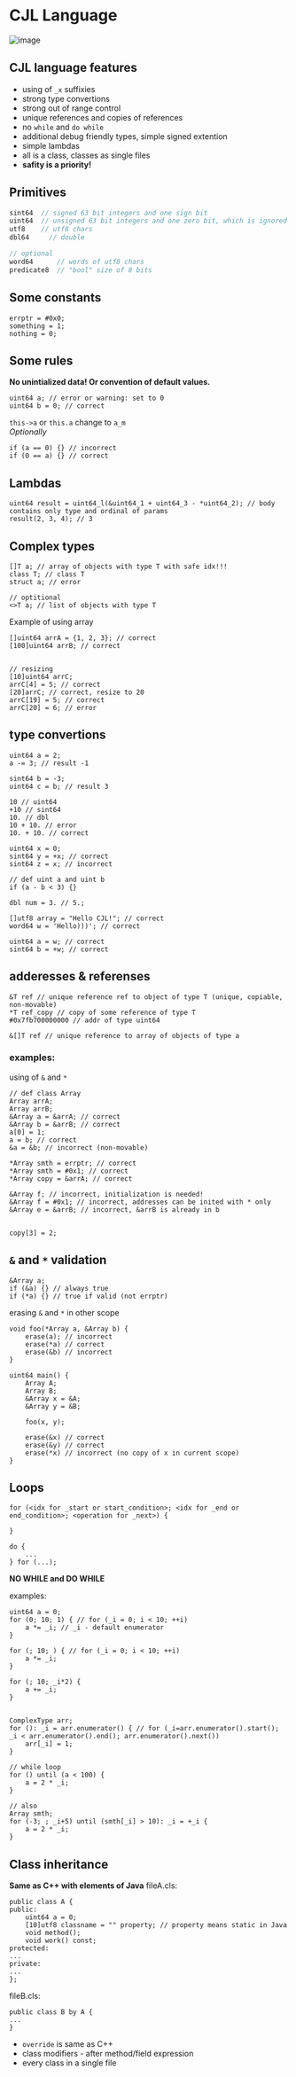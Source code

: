 # CJL Language
![image](https://user-images.githubusercontent.com/91914454/137986186-43a28636-42b9-4750-aa90-6805c9058f01.png)

## CJL language features
* using of `_x` suffixies
* strong type convertions
* strong out of range control
* unique references and copies of references
* no `while` and `do while`
* additional debug friendly types, simple signed extention
* simple lambdas
* all is a class, classes as single files
* **safity is a priority!**

## Primitives
```C
sint64  // signed 63 bit integers and one sign bit
uint64  // unsigned 63 bit integers and one zero bit, which is ignored
utf8    // utf8 chars
dbl64     // double

// optional
word64      // words of utf8 chars
predicate8  // "bool" size of 8 bits
```

## Some constants
```
errptr = #0x0;
something = 1;
nothing = 0;
```

## Some rules
**No unintialized data! Or convention of default values.**
```
uint64 a; // error or warning: set to 0
uint64 b = 0; // correct
```
`this->a` or `this.a` change to `a_m` \
*Optionally*
```
if (a == 0) {} // incorrect
if (0 == a) {} // correct
```

## Lambdas
```
uint64 result = uint64_l(&uint64_1 + uint64_3 - *uint64_2); // body contains only type and ordinal of params
result(2, 3, 4); // 3
```
## Complex types
```
[]T a; // array of objects with type T with safe idx!!!
class T; // class T
struct a; // error

// optitional
<>T a; // list of objects with type T
```

Example of using array
```
[]uint64 arrA = {1, 2, 3}; // correct
[100]uint64 arrB; // correct


// resizing
[10]uint64 arrC;
arrC[4] = 5; // correct
[20]arrC; // correct, resize to 20
arrC[19] = 5; // correct
arrC[20] = 6; // error
```

## type convertions
```
uint64 a = 2;
a -= 3; // result -1

sint64 b = -3;
uint64 c = b; // result 3

10 // uint64
+10 // sint64
10. // dbl
10 + 10. // error
10. + 10. // correct

uint64 x = 0;
sint64 y = +x; // correct
sint64 z = x; // incorrect
```

```
// def uint a and uint b
if (a - b < 3) {}

dbl num = 3. // 5.;

[]utf8 array = "Hello CJL!"; // correct
word64 w = 'Hello)))'; // correct

uint64 a = w; // correct
sint64 b = +w; // correct
```

## adderesses & referenses
```
&T ref // unique reference ref to object of type T (unique, copiable, non-movable)
*T ref_copy // copy of some reference of type T
#0x7fb700000000 // addr of type uint64

&[]T ref // unique reference to array of objects of type a
```

### examples:
using of `&` and `*`
```
// def class Array
Array arrA;
Array arrB;
&Array a = &arrA; // correct
&Array b = &arrB; // correct
a[0] = 1;
a = b; // correct
&a = &b; // incorrect (non-movable)

*Array smth = errptr; // correct
*Array smth = #0x1; // correct
*Array copy = &arrA; // correct

&Array f; // incorrect, initialization is needed!
&Array f = #0x1; // incorrect, addresses can be inited with * only
&Array e = &arrB; // incorrect, &arrB is already in b


copy[3] = 2;
```

## `&` and `*` validation 
```
&Array a;
if (&a) {} // always true
if (*a) {} // true if valid (not errptr)
```

erasing `&` and `*` in other scope
```
void foo(*Array a, &Array b) {
	erase(a); // incorrect
	erase(*a) // correct
	erase(&b) // incorrect
}

uint64 main() {
    Array A;
    Array B;
	&Array x = &A;
	&Array y = &B;
	
	foo(x, y);
	
	erase(&x) // correct
	erase(&y) // correct
	erase(*x) // incorrect (no copy of x in current scope)
}
```

## Loops
```
for (<idx for _start or start_condition>; <idx for _end or end_condition>; <operation for _next>) {
	
}

do {
	...
} for (...);
```
**NO WHILE and DO WHILE**

examples:
```
uint64 a = 0;
for (0; 10; 1) { // for (_i = 0; i < 10; ++i)
	a *= _i; // _i - default enumerator
}

for (; 10; ) { // for (_i = 0; i < 10; ++i)
	a *= _i;
}

for (; 10; _i*2) {
	a += _i;
}


ComplexType arr;
for (): _i = arr.enumerator() { // for (_i=arr.enumerator().start(); _i < arr.enumerator().end(); arr.enumerator().next())
	arr[_i] = 1;
}

// while loop
for () until (a < 100) {
	a = 2 * _i;
}

// also
Array smth;
for (-3; ; _i+5) until (smth[_i] > 10): _i = +_i {
	a = 2 * _i;
}
```

## Class inheritance
**Same as C++ with elements of Java**
fileA.cls:
```
public class A {
public:
    uint64 a = 0;
    [10]utf8 classname = "" property; // property means static in Java
    void method();
    void work() const;
protected:
...
private:
...
};
```
fileB.cls:
```
public class B by A {
...
}
```

* `override` is same as C++
* class modifiers - after method/field expression
* every class in a single file




